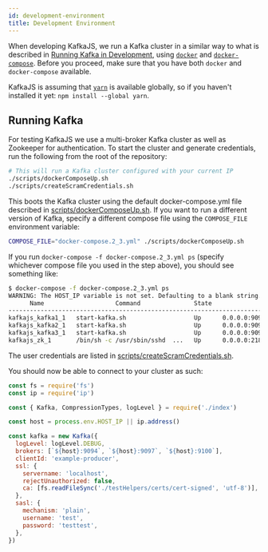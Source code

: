 ```yaml
---
id: development-environment
title: Development Environment
---
```


When developing KafkaJS, we run a Kafka cluster in a similar way to what is described in
[Running Kafka in Development](DockerLocal.md), using [`docker`](https://docs.docker.com/) and
[`docker-compose`](https://docs.docker.com/compose/install/). Before you proceed, make sure that you
have both `docker` and `docker-compose` available.

KafkaJS is assuming that [`yarn`](https://yarnpkg.com/) is available globally, so if you haven't
installed it yet: `npm install --global yarn`.

## Running Kafka

For testing KafkaJS we use a multi-broker Kafka cluster as well as Zookeeper for authentication. To
start the cluster and generate credentials, run the following from the root of the repository:

```sh
# This will run a Kafka cluster configured with your current IP
./scripts/dockerComposeUp.sh
./scripts/createScramCredentials.sh
```

This boots the Kafka cluster using the default docker-compose.yml file described in
[scripts/dockerComposeUp.sh](https://github.com/tulios/kafkajs/blob/master/scripts/dockerComposeUp.sh).
If you want to run a different version of Kafka, specify a different compose file using the
`COMPOSE_FILE` environment variable:

```sh
COMPOSE_FILE="docker-compose.2_3.yml" ./scripts/dockerComposeUp.sh
```

If you run `docker-compose -f docker-compose.2_3.yml ps` (specify whichever compose file you used in
the step above), you should see something like:

```sh
$ docker-compose -f docker-compose.2_3.yml ps
WARNING: The HOST_IP variable is not set. Defaulting to a blank string.
      Name                    Command               State                                   Ports
----------------------------------------------------------------------------------------------------------------------------------
kafkajs_kafka1_1   start-kafka.sh                   Up      0.0.0.0:9092->9092/tcp, 0.0.0.0:9093->9093/tcp, 0.0.0.0:9094->9094/tcp
kafkajs_kafka2_1   start-kafka.sh                   Up      0.0.0.0:9095->9095/tcp, 0.0.0.0:9096->9096/tcp, 0.0.0.0:9097->9097/tcp
kafkajs_kafka3_1   start-kafka.sh                   Up      0.0.0.0:9098->9098/tcp, 0.0.0.0:9099->9099/tcp, 0.0.0.0:9100->9100/tcp
kafkajs_zk_1       /bin/sh -c /usr/sbin/sshd  ...   Up      0.0.0.0:2181->2181/tcp, 22/tcp, 2888/tcp, 3888/tcp
```

The user credentials are listed in
[scripts/createScramCredentials.sh](https://github.com/tulios/kafkajs/blob/master/scripts/createScramCredentials.sh).

You should now be able to connect to your cluster as such:

```javascript
const fs = require('fs')
const ip = require('ip')

const { Kafka, CompressionTypes, logLevel } = require('./index')

const host = process.env.HOST_IP || ip.address()

const kafka = new Kafka({
  logLevel: logLevel.DEBUG,
  brokers: [`${host}:9094`, `${host}:9097`, `${host}:9100`],
  clientId: 'example-producer',
  ssl: {
    servername: 'localhost',
    rejectUnauthorized: false,
    ca: [fs.readFileSync('./testHelpers/certs/cert-signed', 'utf-8')],
  },
  sasl: {
    mechanism: 'plain',
    username: 'test',
    password: 'testtest',
  },
})
```
